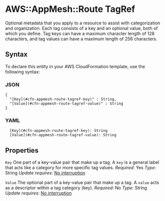 # AWS::AppMesh::Route TagRef<a name="aws-properties-appmesh-route-tagref"></a>

Optional metadata that you apply to a resource to assist with categorization and organization\. Each tag consists of a key and an optional value, both of which you define\. Tag keys can have a maximum character length of 128 characters, and tag values can have a maximum length of 256 characters\.

## Syntax<a name="aws-properties-appmesh-route-tagref-syntax"></a>

To declare this entity in your AWS CloudFormation template, use the following syntax:

### JSON<a name="aws-properties-appmesh-route-tagref-syntax.json"></a>

```
{
  "[Key](#cfn-appmesh-route-tagref-key)" : String,
  "[Value](#cfn-appmesh-route-tagref-value)" : String
}
```

### YAML<a name="aws-properties-appmesh-route-tagref-syntax.yaml"></a>

```
  [Key](#cfn-appmesh-route-tagref-key): String
  [Value](#cfn-appmesh-route-tagref-value): String
```

## Properties<a name="aws-properties-appmesh-route-tagref-properties"></a>

`Key`  <a name="cfn-appmesh-route-tagref-key"></a>
One part of a key\-value pair that make up a tag\. A `key` is a general label that acts like a category for more specific tag values\.
*Required*: Yes
*Type*: String
*Update requires*: [No interruption](https://docs.aws.amazon.com/AWSCloudFormation/latest/UserGuide/using-cfn-updating-stacks-update-behaviors.html#update-no-interrupt)

`Value`  <a name="cfn-appmesh-route-tagref-value"></a>
The optional part of a key\-value pair that make up a tag\. A `value` acts as a descriptor within a tag category \(key\)\.
*Required*: No
*Type*: String
*Update requires*: [No interruption](https://docs.aws.amazon.com/AWSCloudFormation/latest/UserGuide/using-cfn-updating-stacks-update-behaviors.html#update-no-interrupt)
